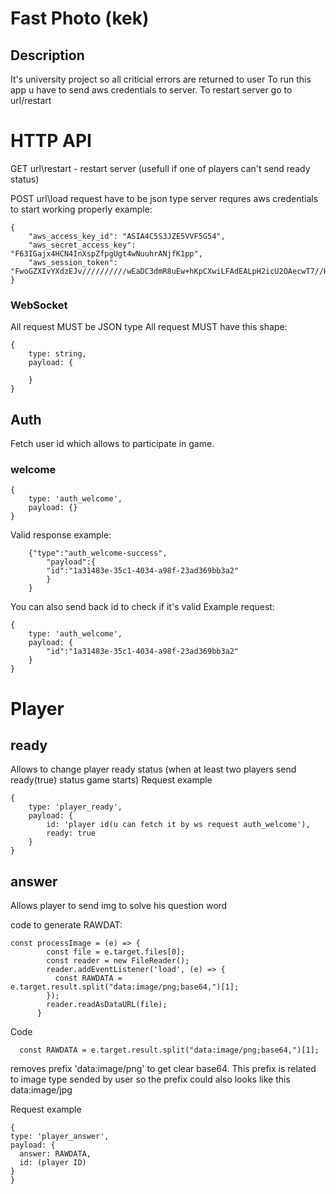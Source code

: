 # Fast Photo (kek)
## Description
It's university project so all criticial errors are returned to user
To run this app u have to send aws credentials to server.
To restart server go to url/restart
# HTTP API

GET
url\restart - restart server
(usefull if one of players can't send ready status)

POST
url\load
request have to be json type
server requres aws credentials to start working properly
example: 

```
{
	"aws_access_key_id": "ASIA4C5S3JZE5VVF5G54",
	"aws_secret_access_key": "F63IGajx4HCN4InXspZfpgUgt4wNuuhrANjfK1pp",
	"aws_session_token": "FwoGZXIvYXdzEJv//////////wEaDC3dmR8uEw+hKpCXwiLFAdEALpH2icU2OAecwT7//HVCsIe9pnIhKKPLJsCLGhiGU65y/SLu7VqedzgW9bX40LArROc9gK1l+R9LnFXLWZoy+prPwJlKtj4jzytvfytJlt4Gu92rAOEK+yS9SNU1nk93gzQvFtQedHM2fOWVAl7SLVIJ4+mvEcJKUHxAP7kvgatz6EIBKKs6mUpGlxZCdW7qtezyId+BU5ojmXYt1fkNel0/LrDoHeNusZwfRdEiSbBDhtXL0hqpu55Z6oLq3xedvhHOKIe0qPQFMi2zcyWXLQBc+PJyUmYRx+SdwiQsG+nL4ScQweD/nSlGmxvWis4nUtep7w4o8c8="
}
```

### WebSocket
All request MUST be JSON type
All request MUST have this shape:
```
{
    type: string,
    payload: {
        
    }
}
```

## Auth
Fetch user id which allows to participate in game.
### welcome
```
{
    type: 'auth_welcome',
    payload: {}
}
```
Valid response example:
```
    {"type":"auth_welcome-success",
        "payload":{
        "id":"1a31483e-35c1-4034-a98f-23ad369bb3a2"
        }
    }
```

You can also send back id to check if it's valid 
Example request:
```
{
    type: 'auth_welcome',
    payload: {
        "id":"1a31483e-35c1-4034-a98f-23ad369bb3a2"
    }
}
```


# Player

## ready

Allows to change player ready status
(when at least two players send ready(true) status game starts)
Request example
```
{
    type: 'player_ready',
    payload: {
        id: 'player id(u can fetch it by ws request auth_welcome'),
        ready: true
    }
}
```

## answer
Allows player to send img to solve his question word

code to generate RAWDAT: 
```
const processImage = (e) => {
        const file = e.target.files[0];
        const reader = new FileReader();
        reader.addEventListener('load', (e) => {
          const RAWDATA = e.target.result.split("data:image/png;base64,")[1];
        });
        reader.readAsDataURL(file);
      }
```

Code 
```
  const RAWDATA = e.target.result.split("data:image/png;base64,")[1];
```
removes prefix 'data:image/png' to get clear base64.
This prefix is related to image type sended by user so the prefix could also looks like this
data:image/jpg

Request example
```
{
type: 'player_answer',
payload: {
  answer: RAWDATA,
  id: (player ID)
}
}
```
